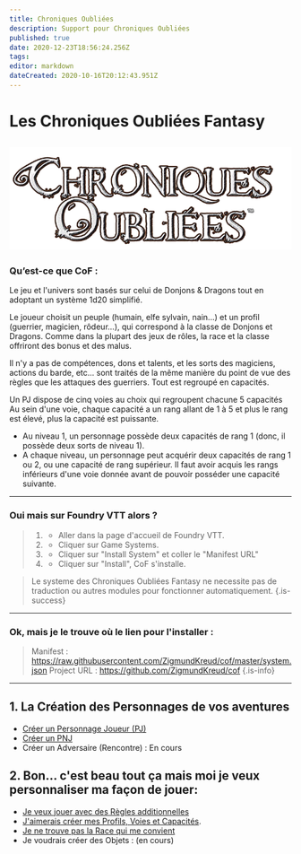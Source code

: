 ```yaml
---
title: Chroniques Oubliées
description: Support pour Chroniques Oubliées
published: true
date: 2020-12-23T18:56:24.256Z
tags: 
editor: markdown
dateCreated: 2020-10-16T20:12:43.951Z
---
```


# Les Chroniques Oubliées Fantasy
![cof_00_logo_fond_blanc-removebg-preview.png](/logos/cof_00_logo_fond_blanc-removebg-preview.png)
---
### Qu’est-ce que CoF :
Le jeu et l'univers sont basés sur celui de Donjons & Dragons tout en adoptant un système 1d20 simplifié.

Le joueur choisit un peuple (humain, elfe sylvain, nain...) et un profil (guerrier, magicien, rôdeur...), qui correspond à la classe de Donjons et Dragons.
Comme dans la plupart des jeux de rôles, la race et la classe offriront des bonus et des malus.

Il n'y a pas de compétences, dons et talents, et les sorts des magiciens, actions du barde, etc... sont traités de la même manière du point de vue des règles que les attaques des guerriers. Tout est regroupé en capacités.

Un PJ dispose de cinq voies au choix qui regroupent chacune 5 capacités 
Au sein d'une voie, chaque capacité a un rang allant de 1 à 5 et plus le rang est élevé, plus la capacité est puissante.

- Au niveau 1, un personnage possède deux capacités de rang 1 (donc, il possède deux sorts de niveau 1).
- A chaque niveau, un personnage peut acquérir deux capacités de rang 1 ou 2, ou une capacité de rang supérieur.
Il faut avoir acquis les rangs inférieurs d'une voie donnée avant de pouvoir posséder une capacité suivante.
---
### Oui mais sur Foundry VTT alors ? 
> 1. - Aller dans la page d'accueil de Foundry VTT.
> 2. - Cliquer sur Game Systems.
> 3. - Cliquer sur "Install System" et coller le "Manifest URL"
> 1. - Cliquer sur "Install", CoF s'installe.

> Le systeme des Chroniques Oubliées Fantasy ne necessite pas de traduction ou autres modules pour fonctionner automatiquement.
{.is-success}
---
### Ok, mais je le trouve où le lien pour l'installer :
> Manifest : https://raw.githubusercontent.com/ZigmundKreud/cof/master/system.json
> Project URL : https://github.com/ZigmundKreud/cof
{.is-info}
---	

## 1. La Création des Personnages de vos aventures
- [Créer un Personnage Joueur (PJ)](/fr/systemes/fr-chrooubliees/créationpersonnage)
- [Créer un PNJ](/fr/systemes/fr-chrooubliees/créapnj)
- Créer un Adversaire (Rencontre) : En cours


## 2. Bon... c'est beau tout ça mais moi je veux personnaliser ma façon de jouer:
- [Je veux jouer avec des Règles additionnelles](/fr/systemes/fr-chrooubliees/reglesaddtionnelles) 
- [J'aimerais créer mes Profils, Voies et Capacités](/fr/systemes/fr-chrooubliees/customisation).
-  [Je ne trouve pas la Race qui me convient](/fr/systemes/fr-chrooubliees/species)
- Je voudrais créer des Objets : (en cours)

